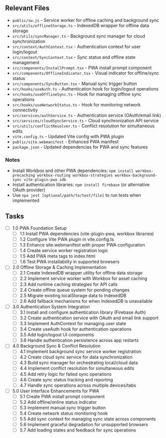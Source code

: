 ## Relevant Files

- `public/sw.js` - Service worker for offline caching and background sync
- `src/utils/offlineStorage.ts` - IndexedDB wrapper for offline data storage
- `src/utils/syncManager.ts` - Background sync manager for cloud synchronization
- `src/context/AuthContext.tsx` - Authentication context for user login/logout
- `src/context/SyncContext.tsx` - Sync status and offline state management
- `src/components/InstallPrompt.tsx` - PWA install prompt component
- `src/components/OfflineIndicator.tsx` - Visual indicator for offline/sync status
- `src/components/SyncButton.tsx` - Manual sync trigger button
- `src/hooks/useAuth.ts` - Authentication hook for login/logout operations
- `src/hooks/useOfflineSync.ts` - Hook for managing offline sync operations
- `src/hooks/useNetworkStatus.ts` - Hook for monitoring network connectivity
- `src/services/authService.ts` - Authentication service (OAuth/email link)
- `src/services/cloudSyncService.ts` - Cloud synchronization API service
- `src/utils/conflictResolver.ts` - Conflict resolution for simultaneous edits
- `vite.config.ts` - Updated Vite config with PWA plugin
- `public/site.webmanifest` - Enhanced PWA manifest
- `package.json` - Updated dependencies for PWA and sync features

### Notes

- Install Workbox and other PWA dependencies: `npm install workbox-precaching workbox-routing workbox-strategies workbox-background-sync vite-plugin-pwa idb`
- Install authentication libraries: `npm install firebase` (or alternative OAuth provider)
- Use `npx jest [optional/path/to/test/file]` to run tests when implemented

## Tasks

- [ ] 1.0 PWA Foundation Setup
  - [ ] 1.1 Install PWA dependencies (vite-plugin-pwa, workbox libraries)
  - [ ] 1.2 Configure Vite PWA plugin in vite.config.ts
  - [ ] 1.3 Enhance site.webmanifest with proper PWA configuration
  - [ ] 1.4 Create service worker registration logic
  - [ ] 1.5 Add PWA meta tags to index.html
  - [ ] 1.6 Test PWA installability in supported browsers

- [ ] 2.0 Offline Storage & Caching Implementation
  - [ ] 2.1 Create IndexedDB wrapper utility for offline data storage
  - [ ] 2.2 Implement service worker with Workbox for asset caching
  - [ ] 2.3 Add runtime caching strategies for API calls
  - [ ] 2.4 Create offline queue system for pending changes
  - [ ] 2.5 Migrate existing localStorage data to IndexedDB
  - [ ] 2.6 Add fallback mechanisms for when IndexedDB is unavailable

- [ ] 3.0 Authentication System Integration
  - [ ] 3.1 Install and configure authentication library (Firebase Auth)
  - [ ] 3.2 Create authentication service with OAuth and email link support
  - [ ] 3.3 Implement AuthContext for managing user state
  - [ ] 3.4 Create useAuth hook for authentication operations
  - [ ] 3.5 Add login/logout UI components
  - [ ] 3.6 Handle authentication persistence across app restarts

- [ ] 4.0 Background Sync & Conflict Resolution
  - [ ] 4.1 Implement background sync service worker registration
  - [ ] 4.2 Create cloud sync service for data synchronization
  - [ ] 4.3 Build sync manager for orchestrating local/cloud data
  - [ ] 4.4 Implement conflict resolution for simultaneous edits
  - [ ] 4.5 Add retry logic for failed sync operations
  - [ ] 4.6 Create sync status tracking and reporting
  - [ ] 4.7 Handle sync operations across multiple devices/tabs

- [ ] 5.0 User Interface Enhancements for PWA
  - [ ] 5.1 Create PWA install prompt component
  - [ ] 5.2 Add offline/online status indicator
  - [ ] 5.3 Implement manual sync trigger button
  - [ ] 5.4 Create network status monitoring hook
  - [ ] 5.5 Add sync context for managing sync state across components
  - [ ] 5.6 Implement graceful degradation for unsupported browsers
  - [ ] 5.7 Add loading states and feedback for sync operations
